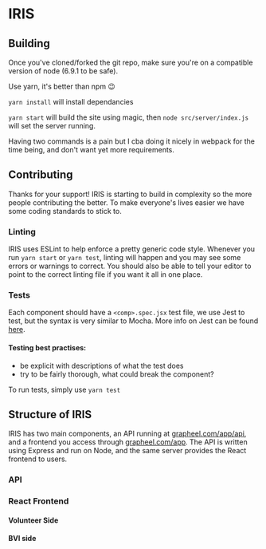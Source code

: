 # IRIS

## Building

Once you've cloned/forked the git repo, make sure you're on a compatible version of node (6.9.1 to be safe).

Use yarn, it's better than npm :wink:

`yarn install` will install dependancies

`yarn start` will build the site using magic, then `node src/server/index.js` will set the server running.

Having two commands is  a pain but I cba doing it nicely in webpack for the time being, and don't want yet more requirements.

## Contributing

Thanks for your support! IRIS is starting to build in complexity so the more people contributing the better. To make everyone's lives easier we have some coding standards to stick to.

### Linting
IRIS uses ESLint to help enforce a pretty generic code style. Whenever you run `yarn start` or `yarn test`, linting will happen and you may see some errors or warnings to correct. You should also be able to tell your editor to point to the correct linting file if you want it all in one place.

### Tests

Each component should have a `<comp>.spec.jsx` test file, we use Jest to test, but the syntax is very similar to Mocha. More info on Jest can be found [here](https://github.com/verekia/js-stack-from-scratch/blob/master/tutorial/02-babel-es6-eslint-flow-jest-husky.md#readme).

#### Testing best practises:
 - be explicit with descriptions of what the test does
 - try to be fairly thorough, what could break the component?

To run tests, simply use `yarn test`


## Structure of IRIS

IRIS has two main components, an API running at [grapheel.com/app/api](http://www.grapheel.com/app/api), and a frontend you access through [grapheel.com/app](http://grapheel.com/app). The API is written using Express and run on Node, and the same server provides the React frontend to users.

### API


### React Frontend

#### Volunteer Side
#### BVI side



